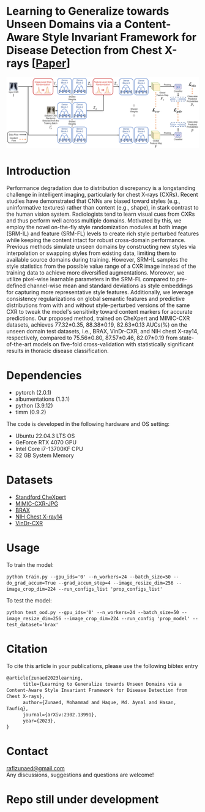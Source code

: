 # Learning to Generalize towards Unseen Domains via a Content-Aware Style Invariant Framework for Disease Detection from Chest X-rays [[Paper](https://arxiv.org/abs/2302.13991)]

![](assets/overall_framework.png)

# Introduction
Performance degradation due to distribution discrepancy is a longstanding challenge in intelligent imaging, particularly for chest X-rays (CXRs). Recent studies have demonstrated that CNNs are biased toward styles (e.g., uninformative textures) rather than content (e.g., shape), in stark contrast to the human vision system. Radiologists tend to learn visual cues from CXRs and thus perform well across multiple domains. Motivated by this, we employ the novel on-the-fly style randomization modules at both image (SRM-IL) and feature (SRM-FL) levels to create rich style perturbed features while keeping the content intact for robust cross-domain performance. Previous methods simulate unseen domains by constructing new styles via interpolation or swapping styles from existing data, limiting them to available source domains during training. However, SRM-IL samples the style statistics from the possible value range of a CXR image instead of the training data to achieve more diversified augmentations. Moreover, we utilize pixel-wise learnable parameters in the SRM-FL compared to pre-defined channel-wise mean and standard deviations as style embeddings for capturing more representative style features. Additionally, we leverage consistency regularizations on global semantic features and predictive distributions from with and without style-perturbed versions of the same CXR to tweak the model's sensitivity toward content markers for accurate predictions. Our proposed method, trained on CheXpert and MIMIC-CXR datasets, achieves 77.32&plusmn;0.35, 88.38&plusmn;0.19, 82.63&plusmn;0.13 AUCs(\%) on the unseen domain test datasets, i.e., BRAX, VinDr-CXR, and NIH chest X-ray14, respectively, compared to 75.56&plusmn;0.80, 87.57&plusmn;0.46, 82.07&plusmn;0.19 from state-of-the-art models on five-fold cross-validation with statistically significant results in thoracic disease classification.

# Dependencies
- pytorch (2.0.1)
- albumentations (1.3.1)
- python (3.9.12)
- timm (0.9.2)

The code is developed in the following hardware and OS setting:
- Ubuntu 22.04.3 LTS OS
- GeForce RTX 4070 GPU
- Intel Core i7-13700KF CPU
- 32 GB System Memory

# Datasets
- [Standford CheXpert](https://stanfordaimi.azurewebsites.net/datasets/8cbd9ed4-2eb9-4565-affc-111cf4f7ebe2)
- [MIMIC-CXR-JPG](https://physionet.org/content/mimic-cxr-jpg/2.0.0/)
- [BRAX](https://physionet.org/content/brax/1.1.0/)
- [NIH Chest X-ray14](https://www.kaggle.com/datasets/nih-chest-xrays/data)
- [VinDr-CXR](https://physionet.org/content/vindr-cxr/1.0.0/)

# Usage
To train the model:
```
python train.py --gpu_ids='0' --n_workers=24 --batch_size=50 --do_grad_accum=True --grad_accum_step=4 --image_resize_dim=256 --image_crop_dim=224 --run_configs_list 'prop_configs_list'
```
To test the model:
```
python test_ood.py --gpu_ids='0' --n_workers=24 --batch_size=50 --image_resize_dim=256 --image_crop_dim=224 --run_config 'prop_model' --test_dataset='brax'
```

# Citation
To cite this article in your publications, please use the following bibtex entry
```
@article{zunaed2023learning,
      title={Learning to Generalize towards Unseen Domains via a Content-Aware Style Invariant Framework for Disease Detection from Chest X-rays}, 
      author={Zunaed, Mohammad and Haque, Md. Aynal and Hasan, Taufiq},
      journal={arXiv:2302.13991},
      year={2023},
}
```

# Contact
rafizunaed@gmail.com <br>
Any discussions, suggestions and questions are welcome!

# Repo still under development
